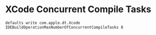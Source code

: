# XCode Concurrent Compile Tasks
```defaults write com.apple.dt.Xcode IDEBuildOperationMaxNumberOfConcurrentCompileTasks 8```
